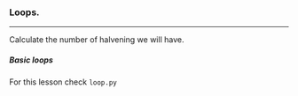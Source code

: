 ### Loops.
---

Calculate the number of halvening we will have.
<br>

##### Basic loops

For this lesson check `loop.py`
<br>